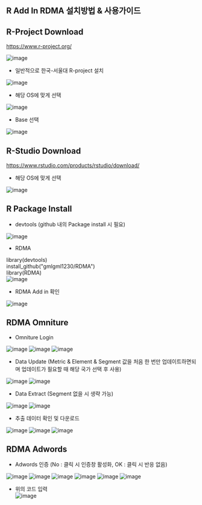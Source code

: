 ## R Add In RDMA 설치방법 & 사용가이드
   
## R-Project Download

https://www.r-project.org/

![image](https://user-images.githubusercontent.com/36947676/38477309-d78b77c2-3bec-11e8-989f-f852a20bbadf.png)

- 일반적으로 한국-서울대 R-project 설치

![image](https://user-images.githubusercontent.com/36947676/38477414-5cc2f032-3bed-11e8-9361-04f41971c7bc.png)

- 해당 OS에 맞게 선택

![image](https://user-images.githubusercontent.com/36947676/38478854-60d96440-3bf6-11e8-90d4-63f8b3b60b4a.png)

- Base 선택

![image](https://user-images.githubusercontent.com/36947676/38480176-e9bc17b4-3bfe-11e8-8280-b7d100653646.png)

## R-Studio Download

https://www.rstudio.com/products/rstudio/download/

- 해당 OS에 맞게 선택

![image](https://user-images.githubusercontent.com/36947676/38480229-3ffa14f0-3bff-11e8-9d79-710b2a5d6b1d.png)

## R Package Install

- devtools (github 내의 Package install 시 필요)

![image](https://user-images.githubusercontent.com/36947676/38480605-7620d3b4-3c01-11e8-8dd2-256ce7fcb644.png)

- RDMA

library(devtools)  
install_github("gmlgml1230/RDMA")  
library(RDMA)  
![image](https://user-images.githubusercontent.com/36947676/38480763-6096133c-3c02-11e8-8f09-4ed8966e2144.png)

- RDMA Add in 확인

![image](https://user-images.githubusercontent.com/36947676/38480794-877a3316-3c02-11e8-9188-c3e0a7a43051.png)


## RDMA Omniture

- Omniture Login

![image](https://user-images.githubusercontent.com/36947676/38481107-1761cb28-3c04-11e8-97d4-8392f573779a.png)
![image](https://user-images.githubusercontent.com/36947676/38481966-43883bd4-3c08-11e8-9973-82a94a3812c4.png)
![image](https://user-images.githubusercontent.com/36947676/38481141-4018726a-3c04-11e8-85b9-0751fdab7aa9.png)

- Data Update (Metric & Element & Segment 값을 처음 한 번만 업데이트하면되며 업데이트가 필요할 때 해당 국가 선택 후 사용)

![image](https://user-images.githubusercontent.com/36947676/38481342-24ed94c4-3c05-11e8-9187-8dd82017d8a1.png)
![image](https://user-images.githubusercontent.com/36947676/38481186-77a8601e-3c04-11e8-8ffa-4129b99e9a4b.png)

- Data Extract (Segment 없을 시 생략 가능)

![image](https://user-images.githubusercontent.com/36947676/38481447-d331296a-3c05-11e8-8f0c-8ae678619117.png)
![image](https://user-images.githubusercontent.com/36947676/38481641-c128bf34-3c06-11e8-8bca-ba5ec3dd0955.png)

- 추출 데이터 확인 및 다운로드

![image](https://user-images.githubusercontent.com/36947676/38481669-ee1bc4fa-3c06-11e8-8f10-2fc3005a7d66.png)
![image](https://user-images.githubusercontent.com/36947676/38481694-0b20abec-3c07-11e8-936c-cd4560c34e98.png)
![image](https://user-images.githubusercontent.com/36947676/38482441-448ddb7c-3c0a-11e8-8438-b28bc535f205.png)

## RDMA Adwords

- Adwords 인증 (No : 클릭 시 인증창 활성화, OK : 클릭 시 반응 없음)

![image](https://user-images.githubusercontent.com/36947676/38482919-1916c95c-3c0c-11e8-962b-74ba90ff71f4.png)
![image](https://user-images.githubusercontent.com/36947676/38482945-2c0b3688-3c0c-11e8-95c7-40575daed823.png)
![image](https://user-images.githubusercontent.com/36947676/38485677-9ba56b9a-3c15-11e8-8241-8a4df4c2d761.png)
![image](https://user-images.githubusercontent.com/36947676/38485715-bd69dc98-3c15-11e8-8982-496a74659034.png)
![image](https://user-images.githubusercontent.com/36947676/38485744-d61f3d0a-3c15-11e8-8306-e6d8fbeacfaa.png)
![image](https://user-images.githubusercontent.com/36947676/38485640-7bb082e8-3c15-11e8-9571-e2d2b0638538.png)  
- 위의 코드 입력  
![image](https://user-images.githubusercontent.com/36947676/38485770-f0e6def4-3c15-11e8-8083-eb373357aa75.png)  

